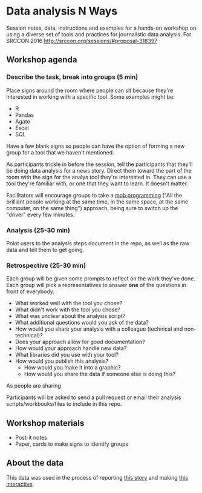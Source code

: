 # Data analysis N Ways

Session notes, data, instructions and examples for a hands-on workshop on using a diverse set of tools and practices for journalistic data analysis.  For SRCCON 2016 http://srccon.org/sessions/#proposal-318397

## Workshop agenda

### Describe the task, break into groups (5 min)

Place signs around the room where people can sit because they're interested in working with a specific tool.  Some examples might be:

* R
* Pandas
* Agate
* Excel
* SQL

Have a few blank signs so people can have the option of forming a new group for a tool that we haven't mentioned.

As participants trickle in before the session, tell the participants that they'll be doing data analysis for a news story.  Direct them toward the part of the room with the sign for the analys tool they're interested in.  They can use a tool they're familiar with, or one that they want to learn.  It doesn't matter.

Facilitators will encourage groups to take a [mob programming](https://en.wikipedia.org/wiki/Mob_programming) ("All the brilliant people working at the same time, in the same space, at the same computer, on the same thing") approach, being sure to switch up the "driver" every few minutes.

### Analysis (25-30 min)

Point users to the analysis steps document in the repo, as well as the raw data and tell them to get going.

### Retrospective (25-30 min)

Each group will be given some prompts to reflect on the work they've done.  Each group will pick a representatives to answer **one** of the questions in front of everybody.

* What worked well with the tool you chose?
* What didn't work with the tool you chose?
* What was unclear about the analysis script?
* What additional questions would you ask of the data?
* How would you share your analysis with a colleague (technical and non-technical)?  
* Does your approach allow for good documentation?
* How would your approach handle new data?
* What libraries did you use with your tool?
* How would you publish this analysis?
  * How would you make it into a graphic?
  * How would you share the data if someone else is doing this?

As people are sharing 

Participants will be asked to send a pull request or email their analysis scripts/workbooks/files to include in this repo.

## Workshop materials

* Post-it notes
* Paper, cards to make signs to identify groups

## About the data

This data was used in the process of reporting [this story](http://www.chicagotribune.com/news/watchdog/ct-lead-water-illinois-met-20160512-story.html) and making [this interactive](https://github.com/ghing/data-analysis-n-ways.git).
